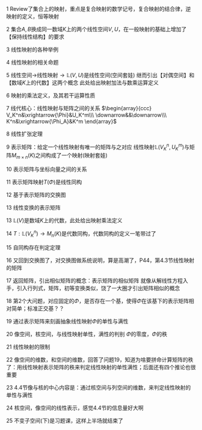 1 Review了集合上的映射，重点是复合映射的数学记号，复合映射的结合律，逆映射的定义，恒等映射

2 集合$A,B$换成同一数域$K$上的两个线性空间$V,U$，在一般映射的基础上增加了【保持线性结构】的要求

3 线性映射的各种举例

4 线性映射的相关命题

5 线性空间$\to$线性映射$\to\mathbb{L}(V,U)$是线性空间(空间套娃)
继而引出【对偶空间】和【数域$K$上的代数】这两个概念
此处给出映射加法与数乘运算定义

6 映射的乘法定义，及其若干运算性质

7 线代核心：线性映射与矩阵之间的关系
$\begin{array}{ccc}
V_K^n&\xrightarrow{\Phi}&U_K^m\\\ 
\downarrow&&\downarrow\\\ 
K^n&\xrightarrow{\Phi_A}&K^m
\end{array}$

8 线性扩张定理

9 表示矩阵：给定一个线性映射有唯一的矩阵与之对应
线性映射$\mathbb{L}(V^n_K,U^m_K)$与矩阵$M_{m\times n}(K)$之间构成了一个映射(映射套娃)

10 表示矩阵与坐标向量之间的关系

11 表示矩阵映射$T(\Phi)$是线性同构

12 基于表示矩阵的交换图

13 线性变换的表示矩阵

13 $\mathbb{L}(V)$是数域$K$上的代数，此处给出映射乘法定义

14 $T:\mathbb{L}(V^n_K)\rightarrow M_n(K)$是代数同构，代数同构的定义一笔带过了

15 自同构存在判定定理

16 又回到交换图了，对交换图做系统说明，算是高潮了，P44，第4.3节线性映射的矩阵

17 返回矩阵，引出相似矩阵的概念：表示矩阵的相似矩阵
就像从解线性方程入手，引入行列式，矩阵，初等变换类似，饶了一大圈才引出矩阵相似的概念

18 第2个大问题，对应固定的$\Phi$，是否存在一个基，使得$\Phi$在该基下的表示矩阵相对简单；标准正交基？？

19 通过表示矩阵来刻画抽象线性映射$\Phi$的单性与满性

20 像空间，核空间，与线性映射单性，满性的判别
$\Phi$的零度，$\Phi$的秩

21 线性映射的限制

22 像空间的维数，和空间的维数，回答了问题19，知道为啥要拼命计算矩阵的秩了：用线性映射表示矩阵的秩来判定线性映射的单性满性；后面还有四个推论也很重要

23 4.4节像与核的中心内容是：通过核空间与列空间的维数，来判定线性映射的单性与满性

24 核空间，像空间的线性表示，感觉4.4节的信息量好大啊

25 不变子空间(下)是习题课，这样上半场就结束了